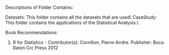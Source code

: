 
Descriptions of Folder Contains:

Datasets: This folder contains all the datasets that are used\\
CaseStudy: This folder contains the applications of the Statistical Analysis.\\


Book Recommendations:
1) R for Statistics - Contributor(s): Cornillon, Pierre-Andre.  Publisher: Boca Raton Crc Press 2012
